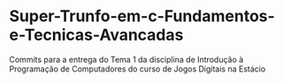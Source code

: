 # Super-Trunfo-em-c-Fundamentos-e-Tecnicas-Avancadas
Commits para a entrega do Tema 1 da disciplina de Introdução à Programação de Computadores do curso de Jogos Digitais na Estácio
